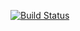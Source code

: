 [![Build Status](https://travis-ci.org/pablohenriquemg/zup-git.svg?branch=master)](https://travis-ci.org/pablohenriquemg/zup-git)